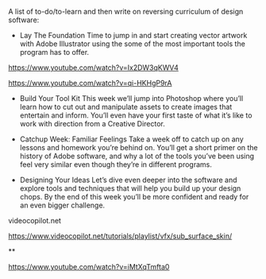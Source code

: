 A list of to-do/to-learn and then write on reversing curriculum of design software:

- Lay The Foundation
Time to jump in and start creating vector artwork with Adobe Illustrator using the some of the most important tools the program has to offer.


https://www.youtube.com/watch?v=Ix2DW3qKWV4

https://www.youtube.com/watch?v=qi-HKHgP9rA

- Build Your Tool Kit
This week we’ll jump into Photoshop where you’ll learn how to cut out and manipulate assets to create images that entertain and inform. You’ll even have your first taste of what it’s like to work with direction from a Creative Director.

- Catchup Week: Familiar Feelings
Take a week off to catch up on any lessons and homework you’re behind on. You’ll get a short primer on the history of Adobe software, and why a lot of the tools you’ve been using feel very similar even though they’re in different programs.

- Designing Your Ideas
Let’s dive even deeper into the software and explore tools and techniques that will help you build up your design chops. By the end of this week you’ll be more confident and ready for an even bigger challenge.

videocopilot.net

https://www.videocopilot.net/tutorials/playlist/vfx/sub_surface_skin/

**

https://www.youtube.com/watch?v=iMtXqTmfta0
